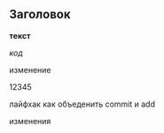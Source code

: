## Заголовок ##

__текст__

_код_

изменение 

12345

лайфхак как объеденить commit и add

изменения 